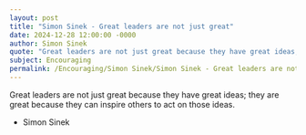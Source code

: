 ```yaml
---
layout: post
title: "Simon Sinek - Great leaders are not just great"
date: 2024-12-28 12:00:00 -0000
author: Simon Sinek
quote: "Great leaders are not just great because they have great ideas; they are great because they can inspire others to act on those ideas."
subject: Encouraging
permalink: /Encouraging/Simon Sinek/Simon Sinek - Great leaders are not just great
---
```


Great leaders are not just great because they have great ideas; they are great because they can inspire others to act on those ideas.

- Simon Sinek
